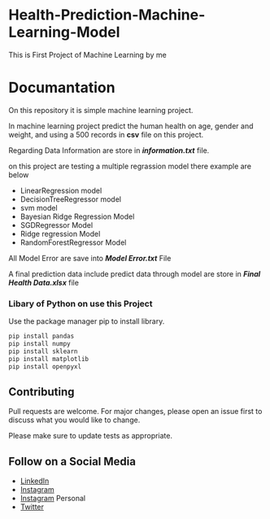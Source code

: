 # Health-Prediction-Machine-Learning-Model
This is First Project of Machine Learning by me

# Documantation
On this repository it is  simple machine learning project.

In machine learning project predict the human health on age, gender and weight, and using a 500 records in **csv** file on this project.

Regarding Data Information are store in ***information.txt*** file.

on this project are testing a multiple regrassion model there example are below
 - LinearRegression model
 - DecisionTreeRegressor model
 - svm model
 - Bayesian Ridge Regression Model
 - SGDRegressor Model
 - Ridge regression Model
 - RandomForestRegressor Model

All Model Error are save into ***Model Error.txt*** File

A final prediction data include predict data through model are store in ***Final Health Data.xlsx*** file


### Libary of Python on use this Project
Use the package manager pip to install library.
```sh
pip install pandas 
pip install numpy
pip install sklearn
pip install matplotlib
pip install openpyxl
```
## Contributing
Pull requests are welcome. For major changes, please open an issue first to discuss what you would like to change.

Please make sure to update tests as appropriate.

## Follow on a Social Media
- [LinkedIn](https://bit.ly/2rGRTA5)
- [Instagram](https://bit.ly/3b9Qeo4)
- [Instagram](https://bit.ly/32SXHV0) Personal
- [Twitter](https://bit.ly/3dbLJLC)
